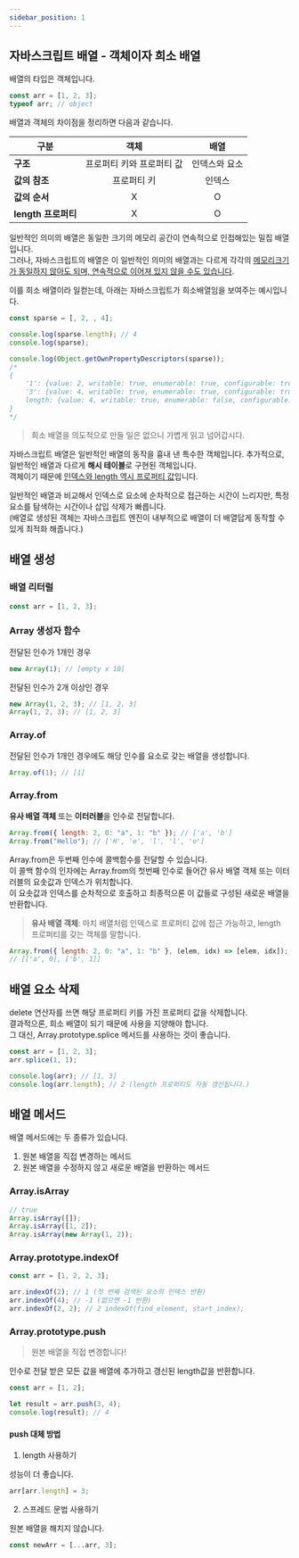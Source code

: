```yaml
---
sidebar_position: 1
---
```


## 자바스크립트 배열 - 객체이자 희소 배열

배열의 타입은 객체입니다.

```js
const arr = [1, 2, 3];
typeof arr; // object
```

배열과 객체의 차이점을 정리하면 다음과 같습니다.

| **구분**            |         **객체**          |   **배열**    |
| ------------------- | :-----------------------: | :-----------: |
| **구조**            | 프로퍼티 키와 프로퍼티 값 | 인덱스와 요소 |
| **값의 참조**       |        프로퍼티 키        |    인덱스     |
| **값의 순서**       |             X             |       O       |
| **length 프로퍼티** |             X             |       O       |

일반적인 의미의 배열은 동일한 크기의 메모리 공간이 연속적으로 인접해있는 밀집 배열입니다.  
그러나, 자바스크립트의 배열은 이 일반적인 의미의 배열과는 다르게 각각의 <u>메모리크기가 동일하지 않아도 되며, 연속적으로 이어져 있지 않을 수도 있습니다</u>.

이를 희소 배열이라 일컫는데, 아래는 자바스크립트가 희소배열임을 보여주는 예시입니다.

```js
const sparse = [, 2, , 4];

console.log(sparse.length); // 4
console.log(sparse);

console.log(Object.getOwnPropertyDescriptors(sparse));
/*
{
    '1': {value: 2, writable: true, enumerable: true, configurable: true},
    '3': {value: 4, writable: true, enumerable: true, configurable: true},
    length: {value: 4, writable: true, enumerable: false, configurable: false}
}
*/
```

> 희소 배열을 의도적으로 만들 일은 없으니 가볍게 읽고 넘어갑시다.

자바스크립트 배열은 일반적인 배열의 동작을 흉내 낸 특수한 객체입니다. 추가적으로, 일반적인 배열과 다르게 **해시 테이블**로 구현된 객체입니다.  
객체이기 때문에 <u>인덱스와 length 역시 프로퍼티 값</u>입니다.

일반적인 배열과 비교해서 인덱스로 요소에 순차적으로 접근하는 시간이 느리지만, 특정 요소를 탐색하는 시간이나 삽입 삭제가 빠릅니다.  
(배열로 생성된 객체는 자바스크립트 엔진이 내부적으로 배열이 더 배열답게 동작할 수 있게 최적화 해줍니다.)

## 배열 생성

### 배열 리터럴

```js
const arr = [1, 2, 3];
```

### Array 생성자 함수

전달된 인수가 1개인 경우

```js
new Array(1); // [empty x 10]
```

전달된 인수가 2개 이상인 경우

```js
new Array(1, 2, 3); // [1, 2, 3]
Array(1, 2, 3); // [1, 2, 3]
```

### Array.of

전달된 인수가 1개인 경우에도 해당 인수를 요소로 갖는 배열을 생성합니다.

```js
Array.of(1); // [1]
```

### Array.from

**유사 배열 객체** 또는 **이터러블**을 인수로 전달합니다.

```js
Array.from({ length: 2, 0: "a", 1: "b" }); // ['a', 'b']
Array.from("Hello"); // ['H', 'e', 'l', 'l', 'o']
```

Array.from은 두번째 인수에 콜백함수를 전달할 수 있습니다.  
이 콜백 함수의 인자에는 Array.from의 첫번째 인수로 들어간 유사 배열 객체 또는 이터러블의 요솟값과 인덱스가 위치합니다.  
이 요솟값과 인덱스를 순차적으로 호출하고 최종적으론 이 값들로 구성된 새로운 배열을 반환합니다.

> **유사 배열 객체**: 마치 배열처럼 인덱스로 프로퍼티 값에 접근 가능하고, length 프로퍼티를 갖는 객체를 말합니다.

```js
Array.from({ length: 2, 0: "a", 1: "b" }, (elem, idx) => [elem, idx]);
// [['a', 0], ['b', 1]]
```

## 배열 요소 삭제

delete 연산자를 쓰면 해당 프로퍼티 키를 가진 프로퍼티 값을 삭제합니다.  
결과적으론, 희소 배열이 되기 때문에 사용을 지양해야 합니다.  
그 대신, Array.prototype.splice 메서드를 사용하는 것이 좋습니다.

```js
const arr = [1, 2, 3];
arr.splice(1, 1);

console.log(arr); // [1, 3]
console.log(arr.length); // 2 (length 프로퍼티도 자동 갱신됩니다.)
```

## 배열 메서드

배열 메서드에는 두 종류가 있습니다.

1. 원본 배열을 직접 변경하는 메서드
2. 원본 배열을 수정하지 않고 새로운 배열을 반환하는 메서드

### Array.isArray

```js
// true
Array.isArray([]);
Array.isArray([1, 2]);
Array.isArray(new Array(1, 2));
```

### Array.prototype.indexOf

```js
const arr = [1, 2, 2, 3];

arr.indexOf(2); // 1 (첫 번째 검색된 요소의 인덱스 반환)
arr.indexOf(4); // -1 (없으면 -1 반환)
arr.indexOf(2, 2); // 2 indexOf(find_element, start_index);
```

### Array.prototype.push

> 원본 배열을 직접 변경합니다!

인수로 전달 받은 모든 값을 배열에 추가하고 갱신된 length값을 반환합니다.

```js
const arr = [1, 2];

let result = arr.push(3, 4);
console.log(result); // 4
```

#### push 대체 방법

1. length 사용하기

성능이 더 좋습니다.

```js
arr[arr.length] = 3;
```

2. 스프레드 문법 사용하기

원본 배열을 해치지 않습니다.

```js
const newArr = [...arr, 3];
```
